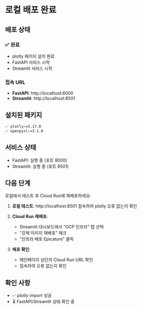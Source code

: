 # 로컬 배포 완료

## 배포 상태

### ✅ 완료
- plotly 패키지 설치 완료
- FastAPI 서비스 시작
- Streamlit 서비스 시작

### 접속 URL
- **FastAPI**: http://localhost:8000
- **Streamlit**: http://localhost:8501

## 설치된 패키지
```bash
✅ plotly>=5.17.0
✅ openpyxl>=3.1.0
```

## 서비스 상태
- FastAPI: 실행 중 (포트 8000)
- Streamlit: 실행 중 (포트 8501)

## 다음 단계

로컬에서 테스트 후 Cloud Run에 재배포하세요:

1. **로컬 테스트**: http://localhost:8501 접속하여 plotly 오류 없는지 확인

2. **Cloud Run 재배포**:
   - Streamlit 대시보드에서 "GCP 인프라" 탭 선택
   - "강제 이미지 재배포" 체크
   - "인프라 배포 Epicature" 클릭

3. **배포 확인**:
   - 메인페이지 상단의 Cloud Run URL 확인
   - 접속하여 오류 없는지 확인

## 확인 사항
- ✅ plotly import 성공
- ⏳ FastAPI/Streamlit 상태 확인 중